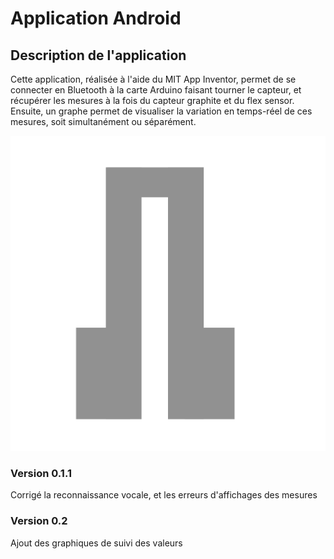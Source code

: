 # Application Android

## Description de l'application

Cette application, réalisée à l'aide du MIT App Inventor, permet de se connecter en Bluetooth à la carte Arduino faisant tourner le capteur, et récupérer les mesures à la fois du capteur graphite et du flex sensor. 
Ensuite, un graphe permet de visualiser la variation en temps-réel de ces mesures, soit simultanément ou séparément.

![Logo App Capteur](./Logo_Capteur-Graphite.png?raw=true "Logo")

### Version 0.1.1

Corrigé la reconnaissance vocale, et les erreurs d'affichages des mesures

### Version 0.2

Ajout des graphiques de suivi des valeurs
